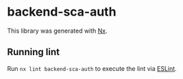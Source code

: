 # backend-sca-auth

This library was generated with [Nx](https://nx.dev).

## Running lint

Run `nx lint backend-sca-auth` to execute the lint via [ESLint](https://eslint.org/).
